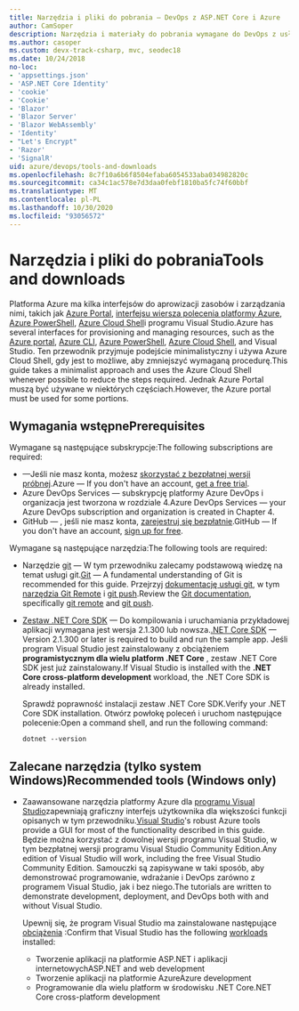```yaml
---
title: Narzędzia i pliki do pobrania — DevOps z ASP.NET Core i Azure
author: CamSoper
description: Narzędzia i materiały do pobrania wymagane do DevOps z usługami ASP.NET Core i Azure.
ms.author: casoper
ms.custom: devx-track-csharp, mvc, seodec18
ms.date: 10/24/2018
no-loc:
- 'appsettings.json'
- 'ASP.NET Core Identity'
- 'cookie'
- 'Cookie'
- 'Blazor'
- 'Blazor Server'
- 'Blazor WebAssembly'
- 'Identity'
- "Let's Encrypt"
- 'Razor'
- 'SignalR'
uid: azure/devops/tools-and-downloads
ms.openlocfilehash: 8c7f10a6b6f8504efaba6054533aba034982820c
ms.sourcegitcommit: ca34c1ac578e7d3daa0febf1810ba5fc74f60bbf
ms.translationtype: MT
ms.contentlocale: pl-PL
ms.lasthandoff: 10/30/2020
ms.locfileid: "93056572"
---
```

# <a name="tools-and-downloads"></a><span data-ttu-id="e9634-103">Narzędzia i pliki do pobrania</span><span class="sxs-lookup"><span data-stu-id="e9634-103">Tools and downloads</span></span>

<span data-ttu-id="e9634-104">Platforma Azure ma kilka interfejsów do aprowizacji zasobów i zarządzania nimi, takich jak [Azure Portal](https://portal.azure.com), [interfejsu wiersza polecenia platformy Azure](/cli/azure/), [Azure PowerShell](/powershell/azure/overview), [Azure Cloud Shell](https://shell.azure.com/bash)i programu Visual Studio.</span><span class="sxs-lookup"><span data-stu-id="e9634-104">Azure has several interfaces for provisioning and managing resources, such as the [Azure portal](https://portal.azure.com), [Azure CLI](/cli/azure/), [Azure PowerShell](/powershell/azure/overview), [Azure Cloud Shell](https://shell.azure.com/bash), and Visual Studio.</span></span> <span data-ttu-id="e9634-105">Ten przewodnik przyjmuje podejście minimalistyczny i używa Azure Cloud Shell, gdy jest to możliwe, aby zmniejszyć wymaganą procedurę.</span><span class="sxs-lookup"><span data-stu-id="e9634-105">This guide takes a minimalist approach and uses the Azure Cloud Shell whenever possible to reduce the steps required.</span></span> <span data-ttu-id="e9634-106">Jednak Azure Portal muszą być używane w niektórych częściach.</span><span class="sxs-lookup"><span data-stu-id="e9634-106">However, the Azure portal must be used for some portions.</span></span>

## <a name="prerequisites"></a><span data-ttu-id="e9634-107">Wymagania wstępne</span><span class="sxs-lookup"><span data-stu-id="e9634-107">Prerequisites</span></span>

<span data-ttu-id="e9634-108">Wymagane są następujące subskrypcje:</span><span class="sxs-lookup"><span data-stu-id="e9634-108">The following subscriptions are required:</span></span>

* <span data-ttu-id="e9634-109">&mdash;Jeśli nie masz konta, możesz [skorzystać z bezpłatnej wersji próbnej](https://azure.microsoft.com/free/dotnet/).</span><span class="sxs-lookup"><span data-stu-id="e9634-109">Azure &mdash; If you don't have an account, [get a free trial](https://azure.microsoft.com/free/dotnet/).</span></span>
* <span data-ttu-id="e9634-110">Azure DevOps Services &mdash; subskrypcję platformy Azure DevOps i organizacja jest tworzona w rozdziale 4.</span><span class="sxs-lookup"><span data-stu-id="e9634-110">Azure DevOps Services &mdash; your Azure DevOps subscription and organization is created in Chapter 4.</span></span>
* <span data-ttu-id="e9634-111">GitHub &mdash; , jeśli nie masz konta, [zarejestruj się bezpłatnie](https://github.com/join).</span><span class="sxs-lookup"><span data-stu-id="e9634-111">GitHub &mdash; If you don't have an account, [sign up for free](https://github.com/join).</span></span>

<span data-ttu-id="e9634-112">Wymagane są następujące narzędzia:</span><span class="sxs-lookup"><span data-stu-id="e9634-112">The following tools are required:</span></span>

* <span data-ttu-id="e9634-113">Narzędzie [git](https://git-scm.com/downloads) &mdash; W tym przewodniku zalecamy podstawową wiedzę na temat usługi git.</span><span class="sxs-lookup"><span data-stu-id="e9634-113">[Git](https://git-scm.com/downloads) &mdash; A fundamental understanding of Git is recommended for this guide.</span></span> <span data-ttu-id="e9634-114">Przejrzyj [dokumentację usługi git](https://git-scm.com/doc), w tym [narzędzia Git Remote](https://git-scm.com/docs/git-remote) i [git push](https://git-scm.com/docs/git-push).</span><span class="sxs-lookup"><span data-stu-id="e9634-114">Review the [Git documentation](https://git-scm.com/doc), specifically [git remote](https://git-scm.com/docs/git-remote) and [git push](https://git-scm.com/docs/git-push).</span></span>
* <span data-ttu-id="e9634-115">[Zestaw .NET Core SDK](https://dotnet.microsoft.com/download/) &mdash; Do kompilowania i uruchamiania przykładowej aplikacji wymagana jest wersja 2.1.300 lub nowsza.</span><span class="sxs-lookup"><span data-stu-id="e9634-115">[.NET Core SDK](https://dotnet.microsoft.com/download/) &mdash; Version 2.1.300 or later is required to build and run the sample app.</span></span> <span data-ttu-id="e9634-116">Jeśli program Visual Studio jest zainstalowany z obciążeniem **programistycznym dla wielu platform .NET Core** , zestaw .NET Core SDK jest już zainstalowany.</span><span class="sxs-lookup"><span data-stu-id="e9634-116">If Visual Studio is installed with the **.NET Core cross-platform development** workload, the .NET Core SDK is already installed.</span></span>

    <span data-ttu-id="e9634-117">Sprawdź poprawność instalacji zestaw .NET Core SDK.</span><span class="sxs-lookup"><span data-stu-id="e9634-117">Verify your .NET Core SDK installation.</span></span> <span data-ttu-id="e9634-118">Otwórz powłokę poleceń i uruchom następujące polecenie:</span><span class="sxs-lookup"><span data-stu-id="e9634-118">Open a command shell, and run the following command:</span></span>

    ```dotnetcli
    dotnet --version
    ```

## <a name="recommended-tools-windows-only"></a><span data-ttu-id="e9634-119">Zalecane narzędzia (tylko system Windows)</span><span class="sxs-lookup"><span data-stu-id="e9634-119">Recommended tools (Windows only)</span></span>

* <span data-ttu-id="e9634-120">Zaawansowane narzędzia platformy Azure dla [programu Visual Studio](https://visualstudio.microsoft.com)zapewniają graficzny interfejs użytkownika dla większości funkcji opisanych w tym przewodniku.</span><span class="sxs-lookup"><span data-stu-id="e9634-120">[Visual Studio](https://visualstudio.microsoft.com)'s robust Azure tools provide a GUI for most of the functionality described in this guide.</span></span> <span data-ttu-id="e9634-121">Będzie można korzystać z dowolnej wersji programu Visual Studio, w tym bezpłatnej wersji programu Visual Studio Community Edition.</span><span class="sxs-lookup"><span data-stu-id="e9634-121">Any edition of Visual Studio will work, including the free Visual Studio Community Edition.</span></span> <span data-ttu-id="e9634-122">Samouczki są zapisywane w taki sposób, aby demonstrować programowanie, wdrażanie i DevOps zarówno z programem Visual Studio, jak i bez niego.</span><span class="sxs-lookup"><span data-stu-id="e9634-122">The tutorials are written to demonstrate development, deployment, and DevOps both with and without Visual Studio.</span></span>

  <span data-ttu-id="e9634-123">Upewnij się, że program Visual Studio ma zainstalowane następujące [obciążenia](/visualstudio/install/modify-visual-studio) :</span><span class="sxs-lookup"><span data-stu-id="e9634-123">Confirm that Visual Studio has the following [workloads](/visualstudio/install/modify-visual-studio) installed:</span></span>

  * <span data-ttu-id="e9634-124">Tworzenie aplikacji na platformie ASP.NET i aplikacji internetowych</span><span class="sxs-lookup"><span data-stu-id="e9634-124">ASP.NET and web development</span></span>
  * <span data-ttu-id="e9634-125">Tworzenie aplikacji na platformie Azure</span><span class="sxs-lookup"><span data-stu-id="e9634-125">Azure development</span></span>
  * <span data-ttu-id="e9634-126">Programowanie dla wielu platform w środowisku .NET Core</span><span class="sxs-lookup"><span data-stu-id="e9634-126">.NET Core cross-platform development</span></span>
